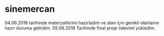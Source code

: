 # sinemercan
04.06.2018 tarihinde materyallerimi hazırladım ve alan için gerekli olanlarını hazır duruma getirdim.
05.06.2018 Tarihinde final proje ödevimi yükledim.
